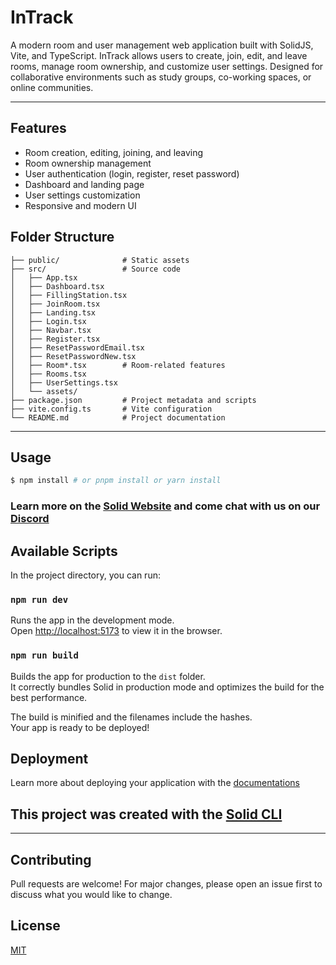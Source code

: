 # InTrack

A modern room and user management web application built with SolidJS, Vite, and TypeScript. InTrack allows users to create, join, edit, and leave rooms, manage room ownership, and customize user settings. Designed for collaborative environments such as study groups, co-working spaces, or online communities.

---

## Features

- Room creation, editing, joining, and leaving
- Room ownership management
- User authentication (login, register, reset password)
- Dashboard and landing page
- User settings customization
- Responsive and modern UI

## Folder Structure

```
├── public/              # Static assets
├── src/                 # Source code
│   ├── App.tsx
│   ├── Dashboard.tsx
│   ├── FillingStation.tsx
│   ├── JoinRoom.tsx
│   ├── Landing.tsx
│   ├── Login.tsx
│   ├── Navbar.tsx
│   ├── Register.tsx
│   ├── ResetPasswordEmail.tsx
│   ├── ResetPasswordNew.tsx
│   ├── Room*.tsx        # Room-related features
│   ├── Rooms.tsx
│   ├── UserSettings.tsx
│   └── assets/
├── package.json         # Project metadata and scripts
├── vite.config.ts       # Vite configuration
└── README.md            # Project documentation
```

---

## Usage

```bash
$ npm install # or pnpm install or yarn install
```

### Learn more on the [Solid Website](https://solidjs.com) and come chat with us on our [Discord](https://discord.com/invite/solidjs)

## Available Scripts

In the project directory, you can run:

### `npm run dev`

Runs the app in the development mode.<br>
Open [http://localhost:5173](http://localhost:5173) to view it in the browser.

### `npm run build`

Builds the app for production to the `dist` folder.<br>
It correctly bundles Solid in production mode and optimizes the build for the best performance.

The build is minified and the filenames include the hashes.<br>
Your app is ready to be deployed!

## Deployment

Learn more about deploying your application with the [documentations](https://vite.dev/guide/static-deploy.html)

## This project was created with the [Solid CLI](https://github.com/solidjs-community/solid-cli)

---

## Contributing

Pull requests are welcome! For major changes, please open an issue first to discuss what you would like to change.

## License

[MIT](LICENSE)
